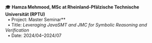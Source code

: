 🎓 **Hamza Mehmood, MSc at Rheinland-Pfälzische Technische Universität (RPTU)**  
  &nbsp;&nbsp;• Project: Master Seminar**  
  &nbsp;&nbsp;• Title: _Leveraging JavaSMT and JMC for Symbolic Reasoning and Verification_  
  &nbsp;&nbsp;• Date: 2024/04–2024/07